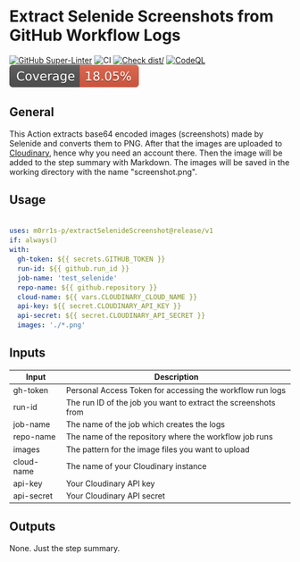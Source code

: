 # Extract Selenide Screenshots from GitHub Workflow Logs

[![GitHub Super-Linter](https://github.com/actions/typescript-action/actions/workflows/linter.yml/badge.svg)](https://github.com/super-linter/super-linter)
![CI](https://github.com/actions/typescript-action/actions/workflows/ci.yml/badge.svg)
[![Check dist/](https://github.com/actions/typescript-action/actions/workflows/check-dist.yml/badge.svg)](https://github.com/actions/typescript-action/actions/workflows/check-dist.yml)
[![CodeQL](https://github.com/actions/typescript-action/actions/workflows/codeql-analysis.yml/badge.svg)](https://github.com/actions/typescript-action/actions/workflows/codeql-analysis.yml)
[![Coverage](./badges/coverage.svg)](./badges/coverage.svg)

## General

This Action extracts base64 encoded images (screenshots) made by Selenide and
converts them to PNG. After that the images are uploaded to
[Cloudinary](https://cloudinary.com/), hence why you need an account there.
Then the image will be added to the step summary with Markdown.
The images will be saved in the working directory with the name
"screenshot<index>.png".

## Usage

```yaml

uses: m0rr1s-p/extractSelenideScreenshot@release/v1
if: always()
with:
  gh-token: ${{ secrets.GITHUB_TOKEN }}
  run-id: ${{ github.run_id }}
  job-name: 'test_selenide'
  repo-name: ${{ github.repository }}
  cloud-name: ${{ vars.CLOUDINARY_CLOUD_NAME }}
  api-key: ${{ secret.CLOUDINARY_API_KEY }}
  api-secret: ${{ secret.CLOUDINARY_API_SECRET }}
  images: './*.png'

  ```

## Inputs

| Input      | Description                                                    |
|------------|----------------------------------------------------------------|
| gh-token   | Personal Access Token for accessing the workflow run logs      |
| run-id     | The run ID of the job you want to extract the screenshots from |
| job-name   | The name of the job which creates the logs                     |
| repo-name  | The name of the repository where the workflow job runs         |
| images     | The pattern for the image files you want to upload             |
| cloud-name | The name of your Cloudinary instance                           |
| api-key    | Your Cloudinary API key                                        |
| api-secret | Your Cloudinary API secret                                     |

## Outputs
None. Just the step summary.
